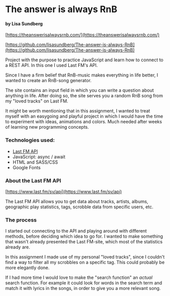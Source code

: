 # The answer is always RnB
#### by Lisa Sundberg
[https://theanswerisalwaysrnb.com/](https://theanswerisalwaysrnb.com/)

[https://github.com/lisasundberg/The-answer-is-always-RnB](https://github.com/lisasundberg/The-answer-is-always-RnB)

Project with the purpose to practice JavaScript and learn how to connect to a REST API. In this one I used Last FM's API.

Since I have a firm belief that RnB-music makes everything in life better, I wanted to create an RnB-song generator.

The site contains an input field in which you can write a question about anything in life. After doing so, the site serves you a random RnB song from my "loved tracks" on Last FM.

It might be worth mentioning that in this assignment, I wanted to treat myself with an easygoing and playful project in which I would have the time to experiment with ideas, animations and colors. Much needed after weeks of learning new programming concepts. 


### Technologies used:
* [Last FM API](https://www.last.fm/sv/api)
* JavaScript: async / await
* HTML and SASS/CSS
* Google Fonts

### About the Last FM API
[https://www.last.fm/sv/api](https://www.last.fm/sv/api)

The Last FM API allows you to get data about tracks, artists, albums, geographic play statistics, tags, scrobble data from specific users, etc.


### The process
I started out connecting to the API and playing around with different methods, before deciding which idea to go for. I wanted to make something that wasn't already presented the Last FM-site, which most of the statistics already are.

In this assignment I made use of my personal "loved tracks", since I couldn't find a way to filter all my scrobbles on a specific tag. This could probably be more elegantly done.

If I had more time I would love to make the "search function" an _actual_ search function. For example it could look for words in the search term and match it with lyrics in the songs, in order to give you a more relevant song.
